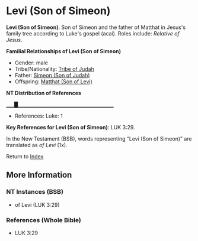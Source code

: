# Levi (Son of Simeon)
**Levi (Son of Simeon)**. 
Son of Simeon and the father of Matthat in Jesus's family tree according to Luke's gospel (acai). 
Roles include: 
_Relative of Jesus_. 




**Familial Relationships of Levi (Son of Simeon)**


* Gender: male
* Tribe/Nationality: [Tribe of Judah](../../../groups/md/acai/Judah.md)
* Father: [Simeon (Son of Judah)](Simeon.3.md)
* Offspring: [Matthat (Son of Levi)](Matthat.2.md)


**NT Distribution of References**

▁▁█▁▁▁▁▁▁▁▁▁▁▁▁▁▁▁▁▁▁▁▁▁▁▁▁
* References: Luke: 1



**Key References for Levi (Son of Simeon)**: 
LUK 3:29. 




In the New Testament (BSB), words representing “Levi (Son of Simeon)” are translated as 
*of Levi* (1x). 


Return to [Index](00-Index.md)

## More Information

### NT Instances (BSB)

* of Levi (LUK 3:29)



### References (Whole Bible)

* LUK 3:29



